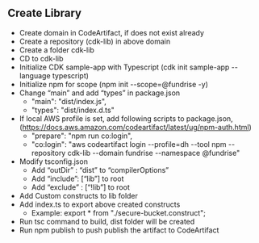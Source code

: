 
## Create Library
* Create domain in CodeArtifact, if does not exist already
* Create a repository (cdk-lib) in above domain
* Create a folder cdk-lib
* CD to cdk-lib
* Initialize CDK sample-app with Typescript (cdk init sample-app --language typescript)
* Initialize npm for scope (npm init --scope=@fundrise -y)
* Change “main” and add “types” in package.json
  * "main": "dist/index.js", 
  * "types": "dist/index.d.ts"
* If local AWS profile is set, add following scripts to package.json,  (https://docs.aws.amazon.com/codeartifact/latest/ug/npm-auth.html)
  * "prepare": "npm run co:login", 
  * "co:login": "aws codeartifact login --profile=dh --tool npm --repository cdk-lib --domain fundrise --namespace @fundrise"
* Modify tsconfig.json
  * Add “outDir” : “dist” to “compilerOptions”
  * Add “include”: [“lib”] to root
  * Add “exclude” : [“!lib”] to root
* Add Custom constructs to lib folder
* Add index.ts to export above created constructs
  * Example: export * from "./secure-bucket.construct";
* Run tsc command to build, dist folder will be created
* Run npm publish to push publish the artifact to CodeArtifact
